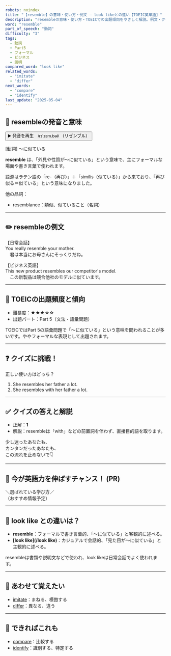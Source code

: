 ```yaml
---
robots: noindex
title: "【resemble】の意味・使い方・例文 ― look likeとの違い【TOEIC英単語】"
description: "resembleの意味・使い方・TOEICでの出題傾向をやさしく解説。例文・クイズ付きでlook likeとの違いもわかりやすく学べます。"
word: "resemble"
part_of_speech: "動詞"
difficulty: "3"
tags:
  - 動詞
  - Part5
  - フォーマル
  - ビジネス
  - 説明
compared_word: "look like"
related_words:
  - "imitate"
  - "differ"
next_words:
  - "compare"
  - "identify"
last_update: "2025-05-04"
---
```


## 🔰 resembleの発音と意味

<button class="play-audio" onclick="playTTS('resemble')">
  <span class="play-audio-main">
    ▶️ 発音を再生　/rɪˈzɛm.bəl/
  </span>
  <span class="play-audio-sub">
    （リゼンブル）
  </span>
</button>

[動詞] 〜に似ている

**resemble** は、「外見や性質が〜に似ている」という意味で、主にフォーマルな場面や書き言葉で使われます。

語源はラテン語の「re-（再び）」＋「similis（似ている）」から来ており、「再び似る＝似ている」という意味になりました。

他の品詞：  
- resemblance：類似、似ていること（名詞）

---

## ✏️ resembleの例文

【日常会話】  
You really resemble your mother.  
　君は本当にお母さんにそっくりだね。

【ビジネス英語】  
This new product resembles our competitor's model.  
　この新製品は競合他社のモデルに似ています。

---

## 🎯 TOEICの出題頻度と傾向

- 難易度：★★★☆☆
- 出題パート：Part 5（文法・語彙問題）

TOEICではPart 5の語彙問題で「〜に似ている」という意味を問われることが多いです。ややフォーマルな表現として出題されます。

---

## ❓ クイズに挑戦！

正しい使い方はどっち？

1. She resembles her father a lot.  
2. She resembles with her father a lot.

---

## ✅ クイズの答えと解説

- 正解：**1**
- 解説：resembleは「with」などの前置詞を伴わず、直接目的語を取ります。

少し迷ったあなたも、  
カンタンだったあなたも、  
この流れを止めないで👇️

---

## 🚀 今が英語力を伸ばすチャンス！ (PR)

<div class="info-center">
＼選ばれている学び方／<br>  
（おすすめ情報予定）
</div>

---

## 🤔  look like との違いは？

- **resemble**：フォーマルで書き言葉的、「〜に似ている」と客観的に述べる。
- **[look like](/look like)**：カジュアルで会話的、「見た目が〜に似ている」と主観的に述べる。

resembleは書類や説明文などで使われ、look likeは日常会話でよく使われます。

---

## 🧩 あわせて覚えたい

- [imitate](/word/imitate/)：まねる、模倣する
- [differ](/word/differ/)：異なる、違う

---

## 📖 できればこれも

- [compare](/word/compare/)：比較する
- [identify](/word/identify/)：識別する、特定する

<!-- cvid: aid36_bid31 -->
